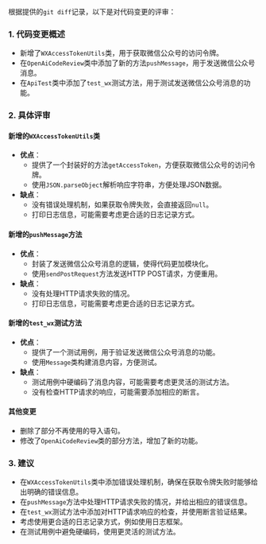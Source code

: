 根据提供的`git diff`记录，以下是对代码变更的评审：

### 1. 代码变更概述
- 新增了`WXAccessTokenUtils`类，用于获取微信公众号的访问令牌。
- 在`OpenAiCodeReview`类中添加了新的方法`pushMessage`，用于发送微信公众号消息。
- 在`ApiTest`类中添加了`test_wx`测试方法，用于测试发送微信公众号消息的功能。

### 2. 具体评审

#### 新增的`WXAccessTokenUtils`类
- **优点**：
  - 提供了一个封装好的方法`getAccessToken`，方便获取微信公众号的访问令牌。
  - 使用`JSON.parseObject`解析响应字符串，方便处理JSON数据。
- **缺点**：
  - 没有错误处理机制，如果获取令牌失败，会直接返回`null`。
  - 打印日志信息，可能需要考虑更合适的日志记录方式。

#### 新增的`pushMessage`方法
- **优点**：
  - 封装了发送微信公众号消息的逻辑，使得代码更加模块化。
  - 使用`sendPostRequest`方法发送HTTP POST请求，方便重用。
- **缺点**：
  - 没有处理HTTP请求失败的情况。
  - 打印日志信息，可能需要考虑更合适的日志记录方式。

#### 新增的`test_wx`测试方法
- **优点**：
  - 提供了一个测试用例，用于验证发送微信公众号消息的功能。
  - 使用`Message`类构建消息内容，方便测试。
- **缺点**：
  - 测试用例中硬编码了消息内容，可能需要考虑更灵活的测试方法。
  - 没有检查HTTP请求的响应，可能需要添加相应的断言。

#### 其他变更
- 删除了部分不再使用的导入语句。
- 修改了`OpenAiCodeReview`类的部分方法，增加了新的功能。

### 3. 建议
- 在`WXAccessTokenUtils`类中添加错误处理机制，确保在获取令牌失败时能够给出明确的错误信息。
- 在`pushMessage`方法中处理HTTP请求失败的情况，并给出相应的错误信息。
- 在`test_wx`测试方法中添加对HTTP请求响应的检查，并使用断言验证结果。
- 考虑使用更合适的日志记录方式，例如使用日志框架。
- 在测试用例中避免硬编码，使用更灵活的测试方法。